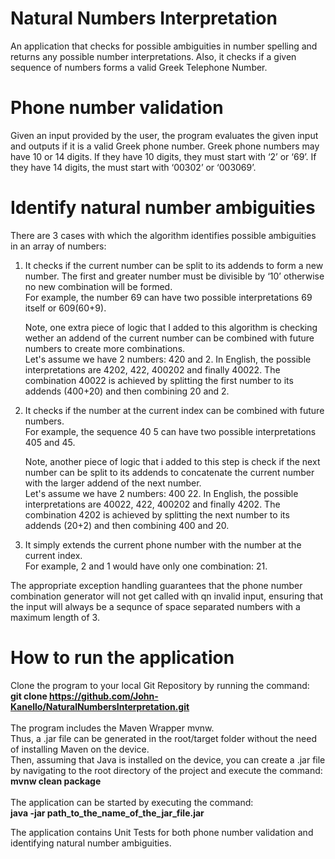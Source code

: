 # Natural Numbers Interpretation
An application that checks for possible ambiguities in number spelling and returns any possible number interpretations. Also, 
it checks if a given sequence of numbers forms a valid Greek Telephone Number.

# Phone number validation
Given an input provided by the user, the program evaluates the given input and outputs if it is a valid Greek phone number. Greek phone numbers may have 10 or 14 digits. 
If they have 10 digits, they must start with ‘2’ or ‘69’. If they have 14 digits, the must start with ‘00302’ or ‘003069’.

# Identify natural number ambiguities
There are 3 cases with which the algorithm identifies possible ambiguities in an array of numbers:
1. It checks if the current number can be split to its addends to form a new number. The first and greater number must be divisible
  by ‘10’ otherwise no new combination will be formed.</br>For example, the number 69 can have two possible interpretations 69 itself or 609(60+9).

   Note, one extra piece of logic that I added to this algorithm is checking wether an addend of
   the current number can be combined with future numbers to create more combinations.</br>
   Let's assume we have 2 numbers: 420 and 2.
   In English, the possible interpretations are 4202, 422, 400202 and finally 40022.
   The combination 40022 is achieved by splitting the first number to its addends (400+20) and then combining 20 and 2.

2. It checks if the number at the current index can be combined with future numbers.</br>
   For example, the sequence 40 5 can have two possible interpretations 405 and 45.

   Note, another piece of logic that i added to this step is check if the next number can be
   split to its addends to concatenate the current number with the larger addend of the next number.</br>
   Let's assume we have 2 numbers: 400 22.
   In English, the possible interpretations are 40022, 422, 400202 and finally 4202.
   The combination 4202 is achieved by splitting the next number to its addends (20+2) and then combining 400 and 20.

3.  It simply extends the current phone number with the number at the current index.</br>
    For example, 2 and 1 would have only one combination: 21.

The appropriate exception handling guarantees that the phone number combination generator will not get called with qn invalid input,
ensuring that the input will always be a sequnce of space separated numbers with a maximum length of 3.

# How to run the application
Clone the program to your local Git Repository by running the command:</br>
<b>git clone https://github.com/John-Kanello/NaturalNumbersInterpretation.git</b></br></br>
The program includes the Maven Wrapper mvnw.</br>
Thus, a .jar file can be generated in the root/target folder without the need of installing Maven on the device.</br>
Then, assuming that Java is installed on the device, you can create a .jar file by navigating to the root directory of the project and execute the command:
</br><b>mvnw clean package</b></br></br>
The application can be started by executing the command:</br><b>java -jar path_to_the_name_of_the_jar_file.jar</b>

The application contains Unit Tests for both phone number validation and identifying natural number ambiguities.



